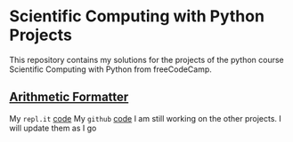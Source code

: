 # Scientific Computing with Python Projects
This repository contains my solutions for the projects of the python course Scientific Computing with Python from freeCodeCamp.

## [Arithmetic Formatter](https://www.freecodecamp.org/learn/scientific-computing-with-python/scientific-computing-with-python-projects/arithmetic-formatter)
My `repl.it` [code](https://replit.com/@VarunKanna1/boilerplate-arithmetic-formatter)
My `github` [code](https://github.com/varun-kanna/scientific-computing-with-python/tree/main/arithmetic_arranger)
I am still working on the other projects. I will update them as I go
